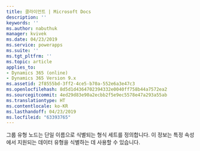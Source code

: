 ```yaml
---
title: 클라이언트 | Microsoft Docs
description: ''
keywords: ''
ms.author: nabuthuk
manager: kvivek
ms.date: 04/23/2019
ms.service: powerapps
ms.suite: ''
ms.tgt_pltfrm: ''
ms.topic: article
applies_to:
- Dynamics 365 (online)
- Dynamics 365 Version 9.x
ms.assetid: 2f8555bd-3ff2-4ce5-b70a-552e6a3e47c3
ms.openlocfilehash: 8d5d1d4364702394332e0040ff758b44a7572ea2
ms.sourcegitcommit: 4ed29d83e90a2ecbb2f5e9ec5578e47a293a55ab
ms.translationtype: HT
ms.contentlocale: ko-KR
ms.lasthandoff: 04/23/2019
ms.locfileid: "63393765"
---
```

그룹 유형 노드는 단일 이름으로 식별되는 형식 세트를 정의합니다. 이 정보는 특정 속성에서 지원되는 데이터 유형을 식별하는 데 사용할 수 있습니다.
